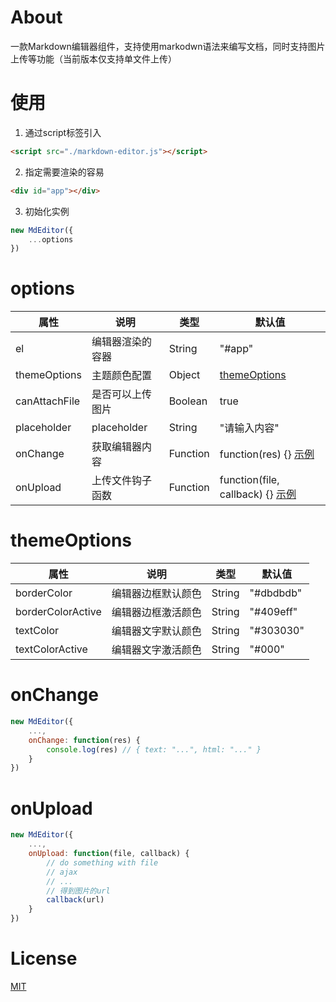 # About
一款Markdown编辑器组件，支持使用markodwn语法来编写文档，同时支持图片上传等功能（当前版本仅支持单文件上传）

# 使用

1. 通过script标签引入
```html
<script src="./markdown-editor.js"></script>
```
2. 指定需要渲染的容易
```html
<div id="app"></div>
```
3. 初始化实例
```js
new MdEditor({
    ...options
})
```

# options

| 属性 | 说明 | 类型 | 默认值 |
| ------ | ------ | ------ | ------ |
| el | 编辑器渲染的容器 | String | "#app"
| themeOptions | 主题颜色配置 | Object | [themeOptions](#themeoptions)
| canAttachFile | 是否可以上传图片 | Boolean | true
| placeholder | placeholder | String | "请输入内容"
| onChange | 获取编辑器内容 | Function | function(res) {} [示例](#onchange)
| onUpload | 上传文件钩子函数 | Function | function(file, callback) {} [示例](#onupload)

# themeOptions

| 属性 | 说明 | 类型 | 默认值 |
| ------ | ------ | ------ | ------ |
| borderColor | 编辑器边框默认颜色 | String | "#dbdbdb"
| borderColorActive | 编辑器边框激活颜色 | String | "#409eff"
| textColor | 编辑器文字默认颜色 | String | "#303030"
| textColorActive | 编辑器文字激活颜色 | String | "#000"

# onChange

```js
new MdEditor({
    ...,
    onChange: function(res) {
        console.log(res) // { text: "...", html: "..." }
    }
})
```

# onUpload

```js
new MdEditor({
    ...,
    onUpload: function(file, callback) {
        // do something with file
        // ajax
        // ...
        // 得到图片的url
        callback(url)
    }
})
```

# License

[MIT](https://codechina.csdn.net/codechina_dev/markdown-editor/-/blob/master/LICENSE)
